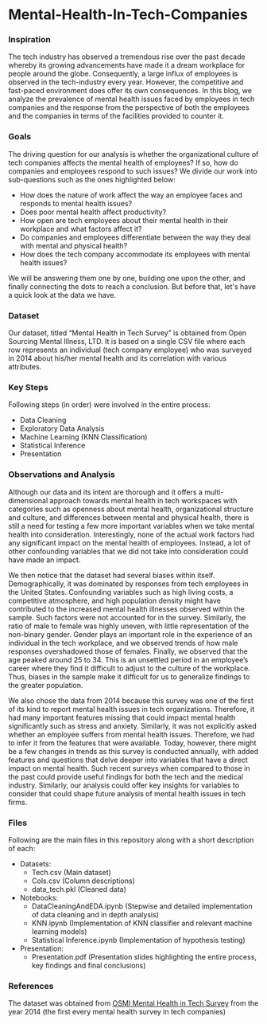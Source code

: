 # Mental-Health-In-Tech-Companies


### Inspiration

The tech industry has observed a tremendous rise over the past decade whereby its growing advancements have made it a dream workplace for people around the globe. Consequently, a large influx of employees is observed in the tech-industry every year. However, the competitive and fast-paced environment does offer its own consequences. In this blog, we analyze the prevalence of mental health issues faced by employees in tech companies and the response from the perspective of both the employees and the companies in terms of the facilities provided to counter it.

### Goals

The driving question for our analysis is whether the organizational culture of tech companies affects the mental health of employees? If so, how do companies and employees respond to such issues? We divide our work into sub-questions such as the ones highlighted below:
- How does the nature of work affect the way an employee faces and responds to mental health issues?
- Does poor mental health affect productivity?
- How open are tech employees about their mental health in their workplace and what factors affect it?
- Do companies and employees differentiate between the way they deal with mental and physical health?
- How does the tech company accommodate its employees with mental health issues?

We will be answering them one by one, building one upon the other, and finally connecting the dots to reach a conclusion. But before that, let's have a quick look at the data we have.

### Dataset

Our dataset, titled “Mental Health in Tech Survey” is obtained from Open Sourcing Mental Illness, LTD. It is based on a single CSV file where each row represents an individual (tech company employee) who was surveyed in 2014 about his/her mental health and its correlation with various attributes.

### Key Steps

Following steps (in order) were involved in the entire process: 

- Data Cleaning
- Exploratory Data Analysis
- Machine Learning (KNN Classification)
- Statistical Inference
- Presentation

### Observations and Analysis

Although our data and its intent are thorough and it offers a multi-dimensional approach towards mental health in tech workspaces with categories such as openness about mental health, organizational structure and culture, and differences between mental and physical health, there is still a need for testing a few more important variables when we take mental health into consideration. Interestingly, none of the actual work factors had any significant impact on the mental health of employees. Instead, a lot of other confounding variables that we did not take into consideration could have made an impact.

We then notice that the dataset had several biases within itself. Demographically, it was dominated by responses from tech employees in the United States. Confounding variables such as high living costs, a competitive atmosphere, and high population density might have contributed to the increased mental health illnesses observed within the sample. Such factors were not accounted for in the survey. Similarly, the ratio of male to female was highly uneven, with little representation of the non-binary gender. Gender plays an important role in the experience of an individual in the tech workplace, and we observed trends of how male responses overshadowed those of females. Finally, we observed that the age peaked around 25 to 34. This is an unsettled period in an employee’s career where they find it difficult to adjust to the culture of the workplace. Thus, biases in the sample make it difficult for us to generalize findings to the greater population.

We also chose the data from 2014 because this survey was one of the first of its kind to report mental health issues in tech organizations. Therefore, it had many important features missing that could impact mental health significantly such as stress and anxiety. Similarly, it was not explicitly asked whether an employee suffers from mental health issues. Therefore, we had to infer it from the features that were available. Today, however, there might be a few changes in trends as this survey is conducted annually, with added features and questions that delve deeper into variables that have a direct impact on mental health. Such recent surveys when compared to those in the past could provide useful findings for both the tech and the medical industry. Similarly, our analysis could offer key insights for variables to consider that could shape future analysis of mental health issues in tech firms.

### Files

Following are the main files in this repository along with a short description of each:

- Datasets:
  - Tech.csv (Main dataset)
  - Cols.csv (Column descriptions)
  - data_tech.pkl (Cleaned data) 
- Notebooks:
  - DataCleaningAndEDA.ipynb (Stepwise and detailed implementation of data cleaning and in depth analysis)
  - KNN.ipynb (Implementation of KNN classifier and relevant machine learning models)
  - Statistical Inference.ipynb (Implementation of hypothesis testing)
- Presentation:
  - Presentation.pdf (Presentation slides highlighting the entire process, key findings and final conclusions)
  
  
### References

The dataset was obtained from [OSMI Mental Health in Tech Survey](https://osmihelp.org/research) from the year 2014 (the first every mental health survey in tech companies)

  
  
